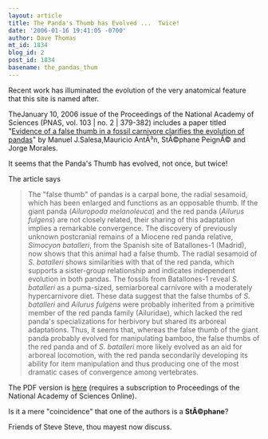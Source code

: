```yaml
---
layout: article
title: The Panda's Thumb has Evolved ...  Twice!
date: '2006-01-16 19:41:05 -0700'
author: Dave Thomas
mt_id: 1834
blog_id: 2
post_id: 1834
basename: the_pandas_thum
---
```

Recent work has illuminated the evolution of the very anatomical feature that this site is named after.

TheJanuary 10, 2006 issue of the Proceedings of the National Academy of Sciences (PNAS, vol. 103 | no. 2 | 379-382)
includes a paper titled "[Evidence of a false thumb in a fossil carnivore clarifies the evolution of pandas](http://www.pnas.org/cgi/content/abstract/103/2/379)" by Manuel J.Salesa,Mauricio AntÃ³n, StÃ©phane PeignÃ© and Jorge Morales.

It seems that the Panda's Thumb has evolved, not once, but twice!

The article says


> The "false thumb" of pandas is a carpal bone, the radial sesamoid, which has been enlarged and functions as an opposable thumb. If the giant panda (_Ailuropoda melanoleuca_) and the red panda (_Ailurus fulgens_) are not closely related, their sharing of this adaptation implies a remarkable convergence. The discovery of previously unknown postcranial remains of a Miocene red panda relative, _Simocyon batalleri_, from the Spanish site of Batallones-1 (Madrid), now shows that this animal had a false thumb. The radial sesamoid of _S. batalleri_ shows similarities with that of the red panda, which supports a sister-group relationship and indicates independent evolution in both pandas. The fossils from Batallones-1 reveal _S. batalleri_ as a puma-sized, semiarboreal carnivore with a moderately hypercarnivore diet. These data suggest that the false thumbs of _S. batalleri_ and _Ailurus fulgens_ were probably inherited from a primitive member of the red panda family (Ailuridae), which lacked the red panda's specializations for herbivory but shared its arboreal adaptations. Thus, it seems that, whereas the false thumb of the giant panda probably evolved for manipulating bamboo, the false thumbs of the red panda and of _S. batalleri_ more likely evolved as an aid for arboreal locomotion, with the red panda secondarily developing its ability for item manipulation and thus producing one of the most dramatic cases of convergence among vertebrates.

The PDF version is [here](http://www.pnas.org/cgi/reprint/103/2/383) (requires  a subscription to Proceedings of the National Academy of Sciences Online).

Is it a mere "coincidence" that one of the authors is a **StÃ©phane**?

Friends of Steve Steve, thou mayest now discuss.

